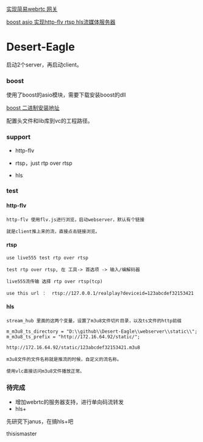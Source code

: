 [实现简易webrtc 网关](http://www.jianshu.com/p/61e3c9e13456)

[boost asio 实现http-flv rtsp hls流媒体服务器](http://www.jianshu.com/p/12b41f105836)


# Desert-Eagle

启动2个server，再启动client。

### boost

使用了boost的asio模块，需要下载安装boost的dll

[boost 二进制安装地址](https://sourceforge.net/projects/boost/files/boost-binaries/)

配置头文件和lib库到vc的工程路径。


### support

* http-flv

* rtsp，just rtp over rtsp

* hls

### test

#### http-flv

``` 
http-flv 使用flv.js进行浏览，启动webserver，默认有个链接

就是client推上来的流，直接点击链接浏览。
```

#### rtsp

```
use live555 test rtp over rtsp

test rtp over rtsp, 在 工具-> 首选项 -> 输入/编解码器  

live555流传输 选择 rtp over rtsp(tcp)

use this url ：  rtsp://127.0.0.1/realplay?deviceid=123abcdef32153421 
```

#### hls

``` 
stream_hub 里面的这两个变量，设置了m3u8文件切片目录，以及ts文件的http前缀

m_m3u8_ts_directory = "D:\\github\\Desert-Eagle\\webserver\\static\\";
m_m3u8_ts_prefix = "http://172.16.64.92/static/"; 

http://172.16.64.92/static/123abcdef32153421.m3u8

m3u8文件的文件名称就是推流的时候，自定义的流名称。

使用vlc直接访问m3u8文件播放正常。 
```

### 待完成

* 增加webrtc的服务器支持，进行单向码流转发
* hls+


先研究下janus，在搞hls+吧


thisismaster
